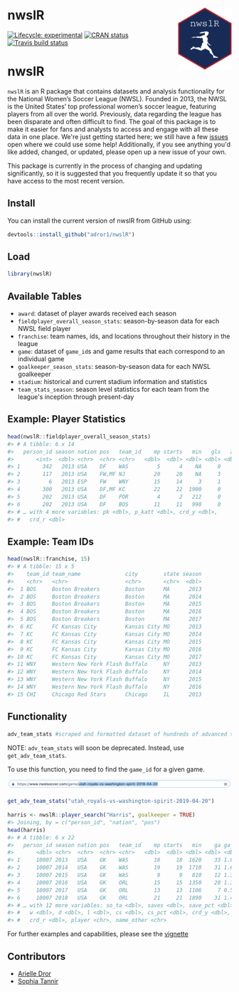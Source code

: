 
<!-- README.md is generated from README.Rmd. Please edit that file -->
nwslR <img src='man/figures/hex-nwslR.png' align="right" height="139" />
========================================================================

<!-- badges: start -->
[![Lifecycle: experimental](https://img.shields.io/badge/lifecycle-experimental-orange.svg)](https://www.tidyverse.org/lifecycle/#experimental) [![CRAN status](https://www.r-pkg.org/badges/version/nwslR)](https://CRAN.R-project.org/package=nwslR) [![Travis build status](https://travis-ci.org/adror1/nwslR.svg?branch=master)](https://travis-ci.org/adror1/nwslR) <!-- badges: end -->

nwslR
=====

`nwslR` is an R package that contains datasets and analysis functionality for the National Women’s Soccer League (NWSL). Founded in 2013, the NWSL is the United States’ top professional women’s soccer league, featuring players from all over the world. Previously, data regarding the league has been disparate and often difficult to find. The goal of this package is to make it easier for fans and analysts to access and engage with all these data in one place. We're just getting started here; we still have a few [issues](https://github.com/adror1/nwslR/issues) open where we could use some help! Additionally, if you see anything you'd like added, changed, or updated, please open up a new issue of your own.

This package is currently in the process of changing and updating significantly, so it is suggested that you frequently update it so that you have access to the most recent version.

Install
-------

You can install the current version of nwslR from GitHub using:

``` r
devtools::install_github("adror1/nwslR")
```

Load
----

``` r
library(nwslR)
```

Available Tables
----------------

-   `award`: dataset of player awards received each season
-   `fieldplayer_overall_season_stats`: season-by-season data for each NWSL field player
-   `franchise`: team names, ids, and locations throughout their history in the league
-   `game`: dataset of `game_id`s and game results that each correspond to an individual game
-   `goalkeeper_season_stats`: season-by-season data for each NWSL goalkeeper
-   `stadium`: historical and current stadium information and statistics
-   `team_stats_season`: season level statistics for each team from the league's inception through present-day

Example: Player Statistics
--------------------------

``` r
head(nwslR::fieldplayer_overall_season_stats)
#> # A tibble: 6 x 14
#>   person_id season nation pos   team_id    mp starts   min   gls   ast
#>       <int>  <dbl> <chr>  <chr> <chr>   <dbl>  <dbl> <dbl> <dbl> <dbl>
#> 1       342   2013 USA    DF    WAS         5      4    NA     0     0
#> 2       117   2013 USA    FW,MF NJ         20     20    NA     3     3
#> 3         6   2013 ESP    FW    WNY        15     14     3     1    NA
#> 4       300   2013 USA    DF,MF KC         22     22  1900     0     5
#> 5       202   2013 USA    DF    POR         4      2   212     0     0
#> 6       202   2013 USA    DF    BOS        11     11   990     0     1
#> # … with 4 more variables: pk <dbl>, p_katt <dbl>, crd_y <dbl>,
#> #   crd_r <dbl>
```

Example: Team IDs
-----------------

``` r
head(nwslR::franchise, 15)
#> # A tibble: 15 x 5
#>    team_id team_name              city        state season
#>    <chr>   <chr>                  <chr>       <chr>  <dbl>
#>  1 BOS     Boston Breakers        Boston      MA      2013
#>  2 BOS     Boston Breakers        Boston      MA      2014
#>  3 BOS     Boston Breakers        Boston      MA      2015
#>  4 BOS     Boston Breakers        Boston      MA      2016
#>  5 BOS     Boston Breakers        Boston      MA      2017
#>  6 KC      FC Kansas City         Kansas City MO      2013
#>  7 KC      FC Kansas City         Kansas City MO      2014
#>  8 KC      FC Kansas City         Kansas City MO      2015
#>  9 KC      FC Kansas City         Kansas City MO      2016
#> 10 KC      FC Kansas City         Kansas City MO      2017
#> 11 WNY     Western New York Flash Buffalo     NY      2013
#> 12 WNY     Western New York Flash Buffalo     NY      2014
#> 13 WNY     Western New York Flash Buffalo     NY      2015
#> 14 WNY     Western New York Flash Buffalo     NY      2016
#> 15 CHI     Chicago Red Stars      Chicago     IL      2013
```

Functionality
-------------

``` r
adv_team_stats #scraped and formatted dataset of hundreds of advanced team statistics from the NWSL website
```

NOTE: `adv_team_stats` will soon be deprecated. Instead, use `get_adv_team_stats`.

To use this function, you need to find the `game_id` for a given game.

![These are available in the `game` table (updated periodically throughout the season) or by looking on the NWSL website.](man/figures/game_id_ex.png)

``` r
get_adv_team_stats("utah_royals-vs-washington-spirit-2019-04-20")
```

``` r
harris <- nwslR::player_search("Harris", goalkeeper = TRUE)
#> Joining, by = c("person_id", "nation", "pos")
head(harris)
#> # A tibble: 6 x 22
#>   person_id season nation pos   team_id    mp starts   min    ga ga_90
#>       <dbl> <chr>  <chr>  <chr> <chr>   <dbl>  <dbl> <dbl> <dbl> <dbl>
#> 1     10007 2013   USA    GK    WAS        18     18  1620    33 1.83 
#> 2     10007 2014   USA    GK    WAS        19     19  1710    31 1.63 
#> 3     10007 2015   USA    GK    WAS         9      9   810    12 1.33 
#> 4     10007 2016   USA    GK    ORL        15     15  1350    20 1.33 
#> 5     10007 2017   USA    GK    ORL        13     13  1106     7 0.570
#> 6     10007 2018   USA    GK    ORL        21     21  1890    31 1.48 
#> # … with 12 more variables: so_ta <dbl>, saves <dbl>, save_pct <dbl>,
#> #   w <dbl>, d <dbl>, l <dbl>, cs <dbl>, cs_pct <dbl>, crd_y <dbl>,
#> #   crd_r <dbl>, player <chr>, name_other <chr>
```

For further examples and capabilities, please see the [vignette](https://github.com/adror1/nwslR/blob/master/vignettes/nwslR_overview.Rmd)

Contributors
------------

-   [Arielle Dror](https://github.com/adror1)
-   [Sophia Tannir](https://github.com/stannir98)
